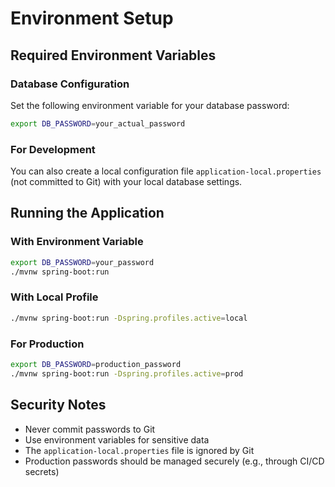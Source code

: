 # Environment Setup

## Required Environment Variables

### Database Configuration
Set the following environment variable for your database password:

```bash
export DB_PASSWORD=your_actual_password
```

### For Development
You can also create a local configuration file `application-local.properties` (not committed to Git) with your local database settings.

## Running the Application

### With Environment Variable
```bash
export DB_PASSWORD=your_password
./mvnw spring-boot:run
```

### With Local Profile
```bash
./mvnw spring-boot:run -Dspring.profiles.active=local
```

### For Production
```bash
export DB_PASSWORD=production_password
./mvnw spring-boot:run -Dspring.profiles.active=prod
```

## Security Notes
- Never commit passwords to Git
- Use environment variables for sensitive data
- The `application-local.properties` file is ignored by Git
- Production passwords should be managed securely (e.g., through CI/CD secrets)
